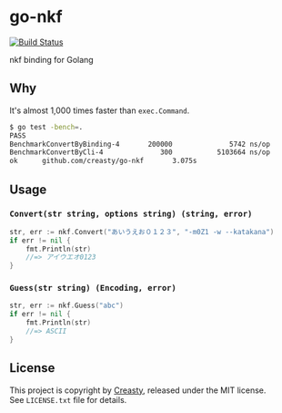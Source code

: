 go-nkf
======

[![Build Status](https://travis-ci.org/creasty/go-nkf.svg?branch=master)](https://travis-ci.org/creasty/go-nkf)

nkf binding for Golang


Why
---

It's almost 1,000 times faster than `exec.Command`.

```sh
$ go test -bench=.
PASS
BenchmarkConvertByBinding-4       200000              5742 ns/op
BenchmarkConvertByCli-4              300           5103664 ns/op
ok      github.com/creasty/go-nkf       3.075s
```


Usage
-----

### `Convert(str string, options string) (string, error)`

```go
str, err := nkf.Convert("あいうえお０１２３", "-m0Z1 -w --katakana")
if err != nil {
	fmt.Println(str)
	//=> アイウエオ0123
}
```

### `Guess(str string) (Encoding, error)`

```go
str, err := nkf.Guess("abc")
if err != nil {
	fmt.Println(str)
	//=> ASCII
}
```


License
-------

This project is copyright by [Creasty](http://creasty.com), released under the MIT license.  
See `LICENSE.txt` file for details.
